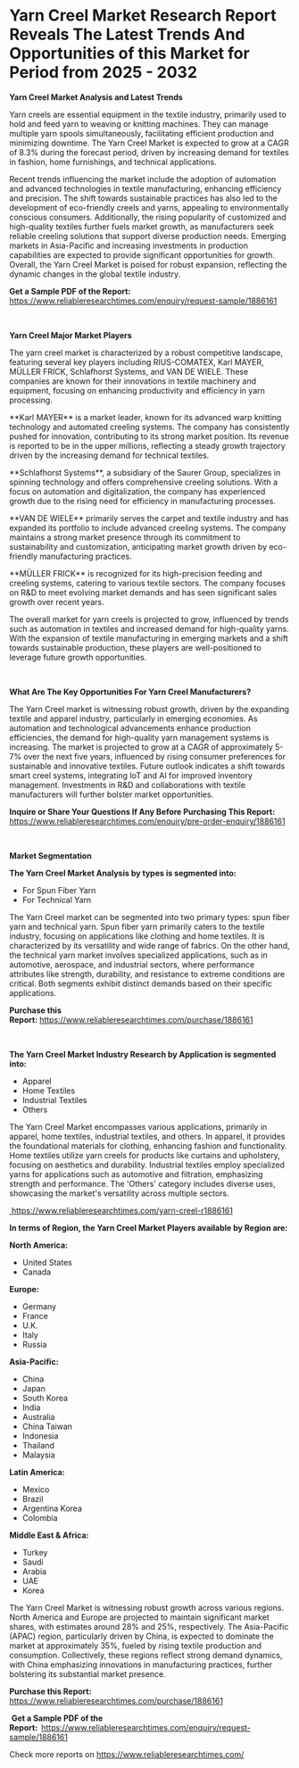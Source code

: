 <p><h1>Yarn Creel Market Research Report Reveals The Latest Trends And Opportunities of this Market for Period from 2025 - 2032</h1></p><p><strong>Yarn Creel Market Analysis and Latest Trends</strong></p>
<p><p>Yarn creels are essential equipment in the textile industry, primarily used to hold and feed yarn to weaving or knitting machines. They can manage multiple yarn spools simultaneously, facilitating efficient production and minimizing downtime. The Yarn Creel Market is expected to grow at a CAGR of 8.3% during the forecast period, driven by increasing demand for textiles in fashion, home furnishings, and technical applications.</p><p>Recent trends influencing the market include the adoption of automation and advanced technologies in textile manufacturing, enhancing efficiency and precision. The shift towards sustainable practices has also led to the development of eco-friendly creels and yarns, appealing to environmentally conscious consumers. Additionally, the rising popularity of customized and high-quality textiles further fuels market growth, as manufacturers seek reliable creeling solutions that support diverse production needs. Emerging markets in Asia-Pacific and increasing investments in production capabilities are expected to provide significant opportunities for growth. Overall, the Yarn Creel Market is poised for robust expansion, reflecting the dynamic changes in the global textile industry.</p></p>
<p><strong>Get a Sample PDF of the Report:&nbsp;</strong> <a href="https://www.reliableresearchtimes.com/enquiry/request-sample/1886161?utm_campaign=2338&utm_medium=2&utm_source=Github&utm_content=ia&utm_term=22022025&utm_id=yarn-creel">https://www.reliableresearchtimes.com/enquiry/request-sample/1886161</a></p>
<p>&nbsp;</p>
<p><strong>Yarn Creel Major Market Players</strong></p>
<p><p>The yarn creel market is characterized by a robust competitive landscape, featuring several key players including RIUS-COMATEX, Karl MAYER, MÜLLER FRICK, Schlafhorst Systems, and VAN DE WIELE. These companies are known for their innovations in textile machinery and equipment, focusing on enhancing productivity and efficiency in yarn processing.</p><p>**Karl MAYER** is a market leader, known for its advanced warp knitting technology and automated creeling systems. The company has consistently pushed for innovation, contributing to its strong market position. Its revenue is reported to be in the upper millions, reflecting a steady growth trajectory driven by the increasing demand for technical textiles.</p><p>**Schlafhorst Systems**, a subsidiary of the Saurer Group, specializes in spinning technology and offers comprehensive creeling solutions. With a focus on automation and digitalization, the company has experienced growth due to the rising need for efficiency in manufacturing processes.</p><p>**VAN DE WIELE** primarily serves the carpet and textile industry and has expanded its portfolio to include advanced creeling systems. The company maintains a strong market presence through its commitment to sustainability and customization, anticipating market growth driven by eco-friendly manufacturing practices.</p><p>**MÜLLER FRICK** is recognized for its high-precision feeding and creeling systems, catering to various textile sectors. The company focuses on R&D to meet evolving market demands and has seen significant sales growth over recent years.</p><p>The overall market for yarn creels is projected to grow, influenced by trends such as automation in textiles and increased demand for high-quality yarns. With the expansion of textile manufacturing in emerging markets and a shift towards sustainable production, these players are well-positioned to leverage future growth opportunities.</p></p>
<p>&nbsp;</p>
<p><strong>What Are The Key Opportunities For Yarn Creel Manufacturers?</strong></p>
<p><p>The Yarn Creel market is witnessing robust growth, driven by the expanding textile and apparel industry, particularly in emerging economies. As automation and technological advancements enhance production efficiencies, the demand for high-quality yarn management systems is increasing. The market is projected to grow at a CAGR of approximately 5-7% over the next five years, influenced by rising consumer preferences for sustainable and innovative textiles. Future outlook indicates a shift towards smart creel systems, integrating IoT and AI for improved inventory management. Investments in R&D and collaborations with textile manufacturers will further bolster market opportunities.</p></p>
<p><strong>Inquire or Share Your Questions If Any Before Purchasing This Report:</strong> <a href="https://www.reliableresearchtimes.com/enquiry/pre-order-enquiry/1886161?utm_campaign=2338&utm_medium=2&utm_source=Github&utm_content=ia&utm_term=22022025&utm_id=yarn-creel">https://www.reliableresearchtimes.com/enquiry/pre-order-enquiry/1886161</a></p>
<p>&nbsp;</p>
<p><strong>Market Segmentation</strong></p>
<p><strong>The Yarn Creel Market Analysis by types is segmented into:</strong></p>
<p><ul><li>For Spun Fiber Yarn</li><li>For Technical Yarn</li></ul></p>
<p><p>The Yarn Creel market can be segmented into two primary types: spun fiber yarn and technical yarn. Spun fiber yarn primarily caters to the textile industry, focusing on applications like clothing and home textiles. It is characterized by its versatility and wide range of fabrics. On the other hand, the technical yarn market involves specialized applications, such as in automotive, aerospace, and industrial sectors, where performance attributes like strength, durability, and resistance to extreme conditions are critical. Both segments exhibit distinct demands based on their specific applications.</p></p>
<p><strong>Purchase this Report:&nbsp;</strong><a href="https://www.reliableresearchtimes.com/purchase/1886161?utm_campaign=2338&utm_medium=2&utm_source=Github&utm_content=ia&utm_term=22022025&utm_id=yarn-creel">https://www.reliableresearchtimes.com/purchase/1886161</a></p>
<p>&nbsp;</p>
<p><strong>The Yarn Creel Market Industry Research by Application is segmented into:</strong></p>
<p><ul><li>Apparel</li><li>Home Textiles</li><li>Industrial Textiles</li><li>Others</li></ul></p>
<p><p>The Yarn Creel Market encompasses various applications, primarily in apparel, home textiles, industrial textiles, and others. In apparel, it provides the foundational materials for clothing, enhancing fashion and functionality. Home textiles utilize yarn creels for products like curtains and upholstery, focusing on aesthetics and durability. Industrial textiles employ specialized yarns for applications such as automotive and filtration, emphasizing strength and performance. The 'Others' category includes diverse uses, showcasing the market's versatility across multiple sectors.</p></p>
<p><a href="https://www.reliableresearchtimes.com/yarn-creel-r1886161?utm_campaign=2338&utm_medium=2&utm_source=Github&utm_content=ia&utm_term=22022025&utm_id=yarn-creel">&nbsp;https://www.reliableresearchtimes.com/yarn-creel-r1886161</a></p>
<p><strong>In terms of Region, the Yarn Creel Market Players available by Region are:</strong></p>
<p>
    <p> <strong> North America: </strong>
        <ul>
            <li>United States</li>
            <li>Canada</li>
        </ul>
        </p> 
    <p> <strong> Europe: </strong>
        <ul>
            <li>Germany</li>
            <li>France</li>
            <li>U.K.</li>
            <li>Italy</li>
            <li>Russia</li>
        </ul>
        </p> 
    <p> <strong> Asia-Pacific: </strong>
        <ul>
            <li>China</li>
            <li>Japan</li>
            <li>South Korea</li>
            <li>India</li>
            <li>Australia</li>
            <li>China Taiwan</li>
            <li>Indonesia</li>
            <li>Thailand</li>
            <li>Malaysia</li>
        </ul>
        </p> 
    <p> <strong> Latin America: </strong>
        <ul>
            <li>Mexico</li>
            <li>Brazil</li>
            <li>Argentina Korea</li>
            <li>Colombia</li>
        </ul>
        </p> 
    <p> <strong> Middle East & Africa: </strong>
        <ul>
            <li>Turkey</li>
            <li>Saudi</li>
            <li>Arabia</li>
            <li>UAE</li>
            <li>Korea</li>
        </ul>
    </p>
    </p>
<p><p>The Yarn Creel Market is witnessing robust growth across various regions. North America and Europe are projected to maintain significant market shares, with estimates around 28% and 25%, respectively. The Asia-Pacific (APAC) region, particularly driven by China, is expected to dominate the market at approximately 35%, fueled by rising textile production and consumption. Collectively, these regions reflect strong demand dynamics, with China emphasizing innovations in manufacturing practices, further bolstering its substantial market presence.</p></p>
<p><strong>Purchase this Report: </strong><a href="https://www.reliableresearchtimes.com/purchase/1886161?utm_campaign=2338&utm_medium=2&utm_source=Github&utm_content=ia&utm_term=22022025&utm_id=yarn-creel">https://www.reliableresearchtimes.com/purchase/1886161</a></p>
<p>&nbsp;<strong>Get a Sample PDF of the Report:&nbsp;&nbsp;</strong><a href="https://www.reliableresearchtimes.com/enquiry/request-sample/1886161?utm_campaign=2338&utm_medium=2&utm_source=Github&utm_content=ia&utm_term=22022025&utm_id=yarn-creel">https://www.reliableresearchtimes.com/enquiry/request-sample/1886161</a></p>
<p><strong></strong></p>
<p>Check more reports on <a href="https://www.reliableresearchtimes.com/?utm_campaign=2338&utm_medium=2&utm_source=Github&utm_content=ia&utm_term=22022025&utm_id=yarn-creel">https://www.reliableresearchtimes.com/</a></p>